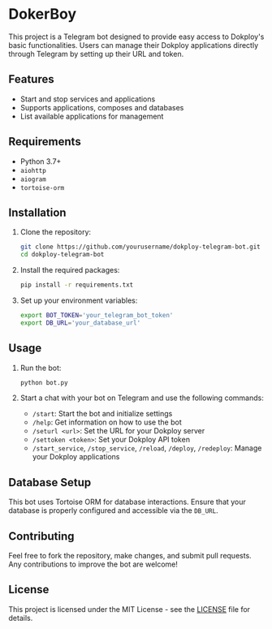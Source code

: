 # DokerBoy

This project is a Telegram bot designed to provide easy access to Dokploy's basic functionalities. Users can manage their Dokploy applications directly through Telegram by setting up their URL and token.

## Features

- Start and stop services and applications
- Supports applications, composes and databases
- List available applications for management

## Requirements

- Python 3.7+
- `aiohttp`
- `aiogram`
- `tortoise-orm`

## Installation

1. Clone the repository:

   ```bash
   git clone https://github.com/yourusername/dokploy-telegram-bot.git
   cd dokploy-telegram-bot
   ```

2. Install the required packages:

   ```bash
   pip install -r requirements.txt
   ```

3. Set up your environment variables:

   ```bash
   export BOT_TOKEN='your_telegram_bot_token'
   export DB_URL='your_database_url'
   ```

## Usage

1. Run the bot:

   ```bash
   python bot.py
   ```

2. Start a chat with your bot on Telegram and use the following commands:

   - `/start`: Start the bot and initialize settings
   - `/help`: Get information on how to use the bot
   - `/seturl <url>`: Set the URL for your Dokploy server
   - `/settoken <token>`: Set your Dokploy API token
   - `/start_service`, `/stop_service`, `/reload`, `/deploy`, `/redeploy`: Manage your Dokploy applications

## Database Setup

This bot uses Tortoise ORM for database interactions. Ensure that your database is properly configured and accessible via the `DB_URL`.

## Contributing

Feel free to fork the repository, make changes, and submit pull requests. Any contributions to improve the bot are welcome!

## License

This project is licensed under the MIT License - see the [LICENSE](LICENSE) file for details.